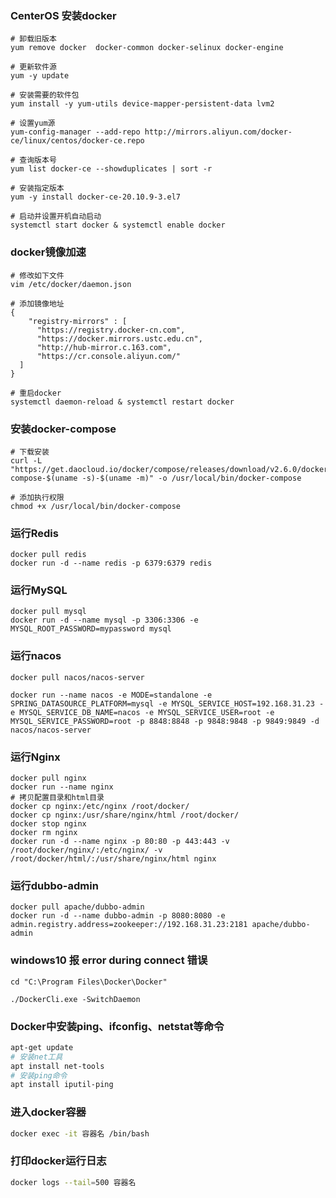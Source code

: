 ### CenterOS 安装docker

```
# 卸载旧版本
yum remove docker  docker-common docker-selinux docker-engine

# 更新软件源
yum -y update

# 安装需要的软件包
yum install -y yum-utils device-mapper-persistent-data lvm2

# 设置yum源
yum-config-manager --add-repo http://mirrors.aliyun.com/docker-ce/linux/centos/docker-ce.repo

# 查询版本号
yum list docker-ce --showduplicates | sort -r

# 安装指定版本
yum -y install docker-ce-20.10.9-3.el7

# 启动并设置开机自动启动
systemctl start docker & systemctl enable docker
```

### docker镜像加速

```
# 修改如下文件
vim /etc/docker/daemon.json

# 添加镜像地址
{
    "registry-mirrors" : [
      "https://registry.docker-cn.com",
      "https://docker.mirrors.ustc.edu.cn",
      "http://hub-mirror.c.163.com",
      "https://cr.console.aliyun.com/"
  ]
}

# 重启docker
systemctl daemon-reload & systemctl restart docker
```

### 安装docker-compose

```
# 下载安装
curl -L "https://get.daocloud.io/docker/compose/releases/download/v2.6.0/docker-compose-$(uname -s)-$(uname -m)" -o /usr/local/bin/docker-compose

# 添加执行权限
chmod +x /usr/local/bin/docker-compose
```

### 运行Redis

```
docker pull redis
docker run -d --name redis -p 6379:6379 redis
```

### 运行MySQL

```
docker pull mysql
docker run -d --name mysql -p 3306:3306 -e MYSQL_ROOT_PASSWORD=mypassword mysql
```

### 运行nacos

```
docker pull nacos/nacos-server

docker run --name nacos -e MODE=standalone -e SPRING_DATASOURCE_PLATFORM=mysql -e MYSQL_SERVICE_HOST=192.168.31.23 -e MYSQL_SERVICE_DB_NAME=nacos -e MYSQL_SERVICE_USER=root -e MYSQL_SERVICE_PASSWORD=root -p 8848:8848 -p 9848:9848 -p 9849:9849 -d nacos/nacos-server
```

### 运行Nginx

```
docker pull nginx
docker run --name nginx
# 拷贝配置目录和html目录
docker cp nginx:/etc/nginx /root/docker/
docker cp nginx:/usr/share/nginx/html /root/docker/
docker stop nginx
docker rm nginx
docker run -d --name nginx -p 80:80 -p 443:443 -v /root/docker/nginx/:/etc/nginx/ -v /root/docker/html/:/usr/share/nginx/html nginx
```

### 运行dubbo-admin

```
docker pull apache/dubbo-admin
docker run -d --name dubbo-admin -p 8080:8080 -e admin.registry.address=zookeeper://192.168.31.23:2181 apache/dubbo-admin
```


### windows10 报 error during connect 错误

```
cd "C:\Program Files\Docker\Docker"

./DockerCli.exe -SwitchDaemon
```

### Docker中安装ping、ifconfig、netstat等命令

```bash
apt-get update
# 安装net工具
apt install net-tools
# 安装ping命令
apt install iputil-ping
```

### 进入docker容器

```bash
docker exec -it 容器名 /bin/bash
```

### 打印docker运行日志

```bash
docker logs --tail=500 容器名
```

